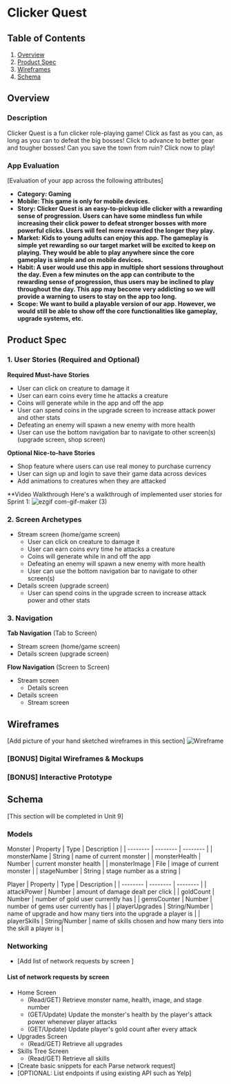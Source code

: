# Clicker Quest

## Table of Contents
1. [Overview](#Overview)
1. [Product Spec](#Product-Spec)
1. [Wireframes](#Wireframes)
2. [Schema](#Schema)

## Overview
### Description
Clicker Quest is a fun clicker role-playing game! Click as fast as you can, as long as you can to defeat the big bosses! Click to advance to better gear and tougher bosses! Can you save the town from ruin? Click now to play!

### App Evaluation
[Evaluation of your app across the following attributes]
- **Category: Gaming**
- **Mobile: This game is only for mobile devices.**
- **Story: Clicker Quest is an easy-to-pickup idle clicker with a rewarding sense of progression. Users can have some mindless fun while increasing their click power to defeat stronger bosses with more powerful clicks. Users will feel more rewarded the longer they play.**
- **Market: Kids to young adults can enjoy this app. The gameplay is simple yet rewarding so our target market will be excited to keep on playing. They would be able to play anywhere since the core gameplay is simple and on mobile devices.**
- **Habit: A user would use this app in multiple short sessions throughout the day. Even a few minutes on the app can contribute to the rewarding sense of progression, thus users may be inclined to play throughout the day. This app may become very addicting so we will provide a warning to users to stay on the app too long.**
- **Scope: We want to build a playable version of our app. However, we would still be able to show off the core functionalities like gameplay, upgrade systems, etc.**

## Product Spec

### 1. User Stories (Required and Optional)

**Required Must-have Stories**

* User can click on creature to damage it
* User can earn coins every time he attacks a creature
* Coins will generate while in the app and off the app
* User can spend coins in the upgrade screen to increase attack power and other stats
* Defeating an enemy will spawn a new enemy with more health 
* User can use the bottom navigation bar to navigate to other screen(s) (upgrade screen, shop screen)

**Optional Nice-to-have Stories**

* Shop feature where users can use real money to purchase currency
* User can sign up and login to save their game data across devices
* Add animations to creatures when they are attacked

**Video Walkthrough
Here's a walkthrough of implemented user stories for Sprint 1:
![ezgif com-gif-maker (3)](https://user-images.githubusercontent.com/81489476/160213514-17c9e8f1-2e39-4e2c-97ad-c4a9e19b2c6f.gif)

### 2. Screen Archetypes

* Stream screen (home/game screen)
   * User can click on creature to damage it
   * User can earn coins evry time he attacks a creature
   * Coins will generate while in and off the app
   * Defeating an enemy will spawn a new enemy with more health
   * User can use the bottom navigation bar to navigate to other screen(s)
* Details screen (upgrade screen)
   * User can spend coins in the upgrade screen to increase attack power and other stats

### 3. Navigation

**Tab Navigation** (Tab to Screen)

* Stream screen (home/game screen)
* Details screen (upgrade screen)

**Flow Navigation** (Screen to Screen)

* Stream screen
   * Details screen
* Details screen
   * Stream screen

## Wireframes
[Add picture of your hand sketched wireframes in this section]
![Wireframe](https://user-images.githubusercontent.com/81489476/159105642-2c923f4e-e7f5-4ac5-a9e2-0c9cc331472b.png)


### [BONUS] Digital Wireframes & Mockups

### [BONUS] Interactive Prototype

## Schema 
[This section will be completed in Unit 9]
### Models
Monster
| Property | Type    | Description |
| -------- | -------- | -------- |
| monsterName | String    | name of current monster     |
| monsterHealth | Number    | current monster health     |
| monsterImage | File    | image of current monster     |
| stageNumber | String    | stage number as a string     |

Player
| Property | Type    | Description |
| -------- | -------- | -------- |
| attackPower | Number    | amount of damage dealt per click   |
| goldCount | Number    | number of gold user currently has    |
| gemsCounter | Number    | number of gems user currently has     |
| playerUpgrades | String/Number | name of upgrade and how many tiers into the upgrade a player is     |
| playerSkills | String/Number | name of skills chosen and how many tiers into the skill a player is     |
### Networking
- [Add list of network requests by screen ]
#### List of network requests by screen
   - Home Screen
      - (Read/GET) Retrieve monster name, health, image, and stage number
      - (GET/Update) Update the monster's health by the player's attack power whenever player attacks
      - (GET/Update) Update player's gold count after every attack 
   - Upgrades Screen
      - (Read/GET) Retrieve all upgrades
   - Skills Tree Screen
      - (Read/GET) Retrieve all skills
- [Create basic snippets for each Parse network request]
- [OPTIONAL: List endpoints if using existing API such as Yelp]
